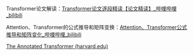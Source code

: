 Transformer论文解读：[Transformer论文逐段精读【论文精读】_哔哩哔哩_bilibili](https://www.bilibili.com/video/BV1pu411o7BE/?spm_id_from=333.880.my_history.page.click&vd_source=80a7210858b54dea29c3ebc2c849830f)

Attention、Transformer的公式推导和矩阵变换：[Attention、Transformer公式推导和矩阵变化_哔哩哔哩_bilibili](https://www.bilibili.com/video/BV1q3411U7Hi/?spm_id_from=333.999.0.0)

[The Annotated Transformer (harvard.edu)](http://nlp.seas.harvard.edu/annotated-transformer/#attention-visualization)